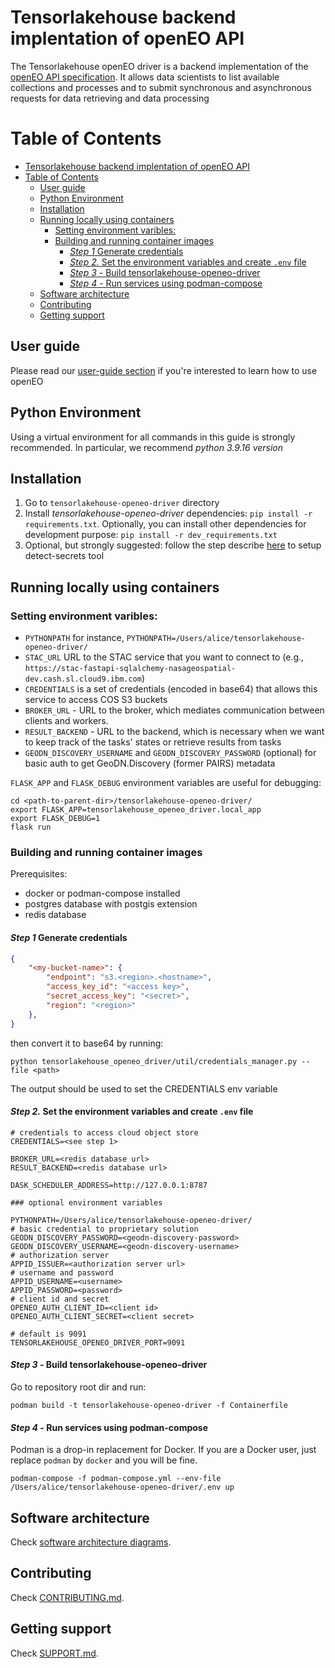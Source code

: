 # Tensorlakehouse backend implentation of openEO API

The Tensorlakehouse openEO driver is a backend implementation of the [openEO API specification](https://openeo.org/documentation/1.0/developers/api/reference.html). It allows data scientists to list available collections and processes and to submit synchronous and asynchronous requests for data retrieving and data processing

# Table of Contents
- [Tensorlakehouse backend implentation of openEO API](#tensorlakehouse-backend-implentation-of-openeo-api)
- [Table of Contents](#table-of-contents)
  - [User guide](#user-guide)
  - [Python Environment](#python-environment)
  - [Installation](#installation)
  - [Running locally using containers](#running-locally-using-containers)
    - [Setting environment varibles:](#setting-environment-varibles)
    - [Building and running container images](#building-and-running-container-images)
      - [*Step 1* Generate credentials](#step-1-generate-credentials)
      - [*Step 2.* Set the environment variables and create  `.env` file](#step-2-set-the-environment-variables-and-create--env-file)
      - [*Step 3* - Build tensorlakehouse-openeo-driver](#step-3---build-tensorlakehouse-openeo-driver)
      - [*Step 4* - Run services using podman-compose](#step-4---run-services-using-podman-compose)
  - [Software architecture](#software-architecture)
  - [Contributing](#contributing)
  - [Getting support](#getting-support)

## User guide

Please read our [user-guide section](./docs/userguide.md) if you're interested to learn how to use openEO

## Python Environment

Using a virtual environment for all commands in this guide is strongly recommended. In particular, we recommend *python 3.9.16 version*

## Installation

1. Go to `tensorlakehouse-openeo-driver` directory
2. Install *tensorlakehouse-openeo-driver* dependencies: `pip install -r requirements.txt`. Optionally, you can install other dependencies for development purpose: `pip install -r dev_requirements.txt`
3. Optional, but strongly suggested: follow the step describe [here](https://w3.ibm.com/w3publisher/detect-secrets) to setup detect-secrets tool

## Running locally using containers

### Setting environment varibles:

 - `PYTHONPATH` for instance, `PYTHONPATH=/Users/alice/tensorlakehouse-openeo-driver/`
 - `STAC_URL` URL to the STAC service that you want to connect to (e.g., `https://stac-fastapi-sqlalchemy-nasageospatial-dev.cash.sl.cloud9.ibm.com`)
 - `CREDENTIALS` is a set of credentials (encoded in base64) that allows this service to access COS S3 buckets
 - `BROKER_URL` - URL to the broker, which mediates communication between clients and workers.
 - `RESULT_BACKEND` - URL to the backend, which is necessary when we want to keep track of the tasks' states or retrieve results from tasks
 - `GEODN_DISCOVERY_USERNAME` and `GEODN_DISCOVERY_PASSWORD` (optional) for basic auth to get GeoDN.Discovery (former PAIRS) metadata

`FLASK_APP` and `FLASK_DEBUG` environment variables are useful for debugging:

```shell
cd <path-to-parent-dir>/tensorlakehouse-openeo-driver/
export FLASK_APP=tensorlakehouse_openeo_driver.local_app
export FLASK_DEBUG=1
flask run
```

### Building and running container images

Prerequisites: 
- docker or podman-compose installed
- postgres database with postgis extension 
- redis database


#### *Step 1* Generate credentials

```json
{
    "<my-bucket-name>": {
        "endpoint": "s3.<region>.<hostname>",
        "access_key_id": "<access key>",
        "secret_access_key": "<secret>",
        "region": "<region>"
    },
}
```
then convert it to base64 by running:
```shell
python tensorlakehouse_openeo_driver/util/credentials_manager.py --file <path>
```
The output should be used to set the CREDENTIALS env variable

#### *Step 2.* Set the environment variables and create  `.env` file
```
# credentials to access cloud object store 
CREDENTIALS=<see step 1>

BROKER_URL=<redis database url>
RESULT_BACKEND=<redis database url>

DASK_SCHEDULER_ADDRESS=http://127.0.0.1:8787

### optional environment variables

PYTHONPATH=/Users/alice/tensorlakehouse-openeo-driver/
# basic credential to proprietary solution
GEODN_DISCOVERY_PASSWORD=<geodn-discovery-password>
GEODN_DISCOVERY_USERNAME=<geodn-discovery-username>
# authorization server
APPID_ISSUER=<authorization server url>
# username and password
APPID_USERNAME=<username>
APPID_PASSWORD=<password>
# client id and secret
OPENEO_AUTH_CLIENT_ID=<client id>
OPENEO_AUTH_CLIENT_SECRET=<client secret>

# default is 9091
TENSORLAKEHOUSE_OPENEO_DRIVER_PORT=9091

```

#### *Step 3* - Build tensorlakehouse-openeo-driver

Go to repository root dir and run:
```shell
podman build -t tensorlakehouse-openeo-driver -f Containerfile
```


#### *Step 4* - Run services using podman-compose

Podman is a drop-in replacement for Docker. If you are a Docker user, just replace `podman` by `docker` and you will be fine. 

```shell
podman-compose -f podman-compose.yml --env-file /Users/alice/tensorlakehouse-openeo-driver/.env up
```

## Software architecture

Check [software architecture diagrams](./docs/software-arch.md).

## Contributing

Check [CONTRIBUTING.md](.github/CONTRIBUTING.md).

## Getting support

Check [SUPPORT.md](.github/SUPPORT.md).


